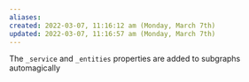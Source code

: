 ```yaml
---
aliases: 
created: 2022-03-07, 11:16:12 am (Monday, March 7th)
updated: 2022-03-07, 11:16:57 am (Monday, March 7th)
---
```

The `_service` and `_entities` properties are added to subgraphs automagically